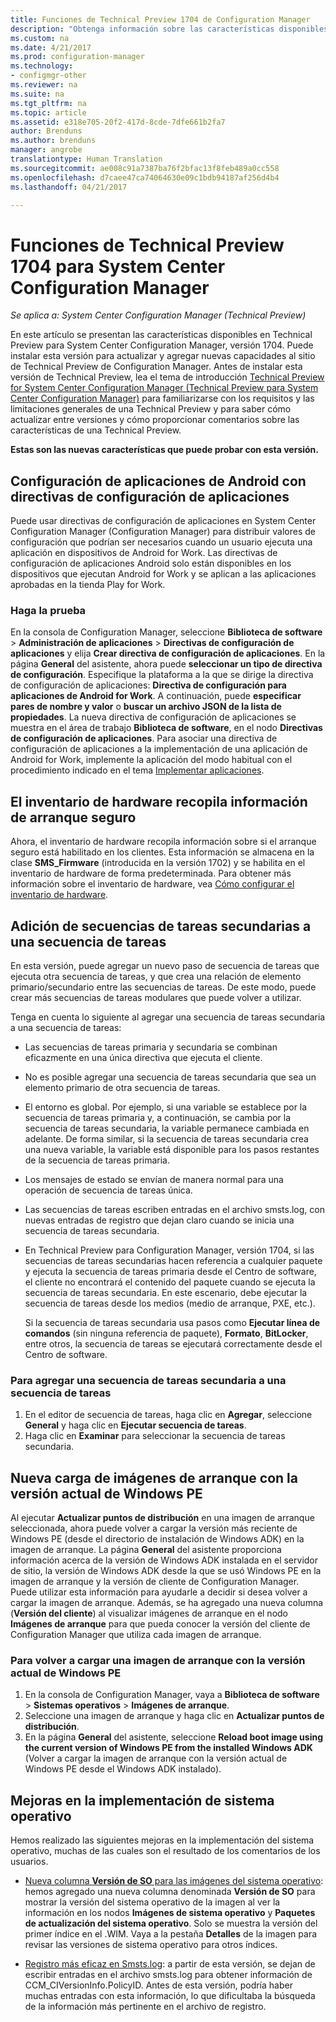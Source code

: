 ```yaml
---
title: Funciones de Technical Preview 1704 de Configuration Manager
description: "Obtenga información sobre las características disponibles en Technical Preview para System Center Configuration Manager, versión 1704."
ms.custom: na
ms.date: 4/21/2017
ms.prod: configuration-manager
ms.technology:
- configmgr-other
ms.reviewer: na
ms.suite: na
ms.tgt_pltfrm: na
ms.topic: article
ms.assetid: e318e705-20f2-417d-8cde-7dfe661b2fa7
author: Brenduns
ms.author: brenduns
manager: angrobe
translationtype: Human Translation
ms.sourcegitcommit: ae008c91a7387ba76f2bfac13f8feb489a0cc558
ms.openlocfilehash: d7caee47ca74064630e09c1bdb94187af256d4b4
ms.lasthandoff: 04/21/2017

---
```

# <a name="capabilities-in-technical-preview-1704-for-system-center-configuration-manager"></a>Funciones de Technical Preview 1704 para System Center Configuration Manager

*Se aplica a: System Center Configuration Manager (Technical Preview)*

En este artículo se presentan las características disponibles en Technical Preview para System Center Configuration Manager, versión 1704. Puede instalar esta versión para actualizar y agregar nuevas capacidades al sitio de Technical Preview de Configuration Manager. Antes de instalar esta versión de Technical Preview, lea el tema de introducción [Technical Preview for System Center Configuration Manager (Technical Preview para System Center Configuration Manager)](../../core/get-started/technical-preview.md) para familiarizarse con los requisitos y las limitaciones generales de una Technical Preview y para saber cómo actualizar entre versiones y cómo proporcionar comentarios sobre las características de una Technical Preview.    


**Estas son las nuevas características que puede probar con esta versión.**  

## <a name="configure-android-apps-with-app-configuration-policies"></a>Configuración de aplicaciones de Android con directivas de configuración de aplicaciones
Puede usar directivas de configuración de aplicaciones en System Center Configuration Manager (Configuration Manager) para distribuir valores de configuración que podrían ser necesarios cuando un usuario ejecuta una aplicación en dispositivos de Android for Work. Las directivas de configuración de aplicaciones Android solo están disponibles en los dispositivos que ejecutan Android for Work y se aplican a las aplicaciones aprobadas en la tienda Play for Work.

### <a name="try-it-out"></a>Haga la prueba                 

En la consola de Configuration Manager, seleccione **Biblioteca de software** > **Administración de aplicaciones** > **Directivas de configuración de aplicaciones** y elija **Crear directiva de configuración de aplicaciones**. En la página **General** del asistente, ahora puede **seleccionar un tipo de directiva de configuración**. Especifique la plataforma a la que se dirige la directiva de configuración de aplicaciones: **Directiva de configuración para aplicaciones de Android for Work**. A continuación, puede **especificar pares de nombre y valor** o **buscar un archivo JSON de la lista de propiedades**. La nueva directiva de configuración de aplicaciones se muestra en el área de trabajo **Biblioteca de software**, en el nodo **Directivas de configuración de aplicaciones**. Para asociar una directiva de configuración de aplicaciones a la implementación de una aplicación de Android for Work, implemente la aplicación del modo habitual con el procedimiento indicado en el tema [Implementar aplicaciones](/sccm/apps/deploy-use/deploy-applications).

## <a name="hardware-inventory-collects-secure-boot-information"></a>El inventario de hardware recopila información de arranque seguro
Ahora, el inventario de hardware recopila información sobre si el arranque seguro está habilitado en los clientes. Esta información se almacena en la clase **SMS_Firmware** (introducida en la versión 1702) y se habilita en el inventario de hardware de forma predeterminada. Para obtener más información sobre el inventario de hardware, vea [Cómo configurar el inventario de hardware](/sccm/core/clients/manage/inventory/configure-hardware-inventory).

## <a name="add-child-task-sequences-to-a-task-sequence"></a>Adición de secuencias de tareas secundarias a una secuencia de tareas
En esta versión, puede agregar un nuevo paso de secuencia de tareas que ejecuta otra secuencia de tareas, y que crea una relación de elemento primario/secundario entre las secuencias de tareas. De este modo, puede crear más secuencias de tareas modulares que puede volver a utilizar.  

Tenga en cuenta lo siguiente al agregar una secuencia de tareas secundaria a una secuencia de tareas:

- Las secuencias de tareas primaria y secundaria se combinan eficazmente en una única directiva que ejecuta el cliente.
- No es posible agregar una secuencia de tareas secundaria que sea un elemento primario de otra secuencia de tareas.
- El entorno es global. Por ejemplo, si una variable se establece por la secuencia de tareas primaria y, a continuación, se cambia por la secuencia de tareas secundaria, la variable permanece cambiada en adelante. De forma similar, si la secuencia de tareas secundaria crea una nueva variable, la variable está disponible para los pasos restantes de la secuencia de tareas primaria.
- Los mensajes de estado se envían de manera normal para una operación de secuencia de tareas única.
- Las secuencias de tareas escriben entradas en el archivo smsts.log, con nuevas entradas de registro que dejan claro cuando se inicia una secuencia de tareas secundaria.
- En Technical Preview para Configuration Manager, versión 1704, si las secuencias de tareas secundarias hacen referencia a cualquier paquete y ejecuta la secuencia de tareas primaria desde el Centro de software, el cliente no encontrará el contenido del paquete cuando se ejecuta la secuencia de tareas secundaria. En este escenario, debe ejecutar la secuencia de tareas desde los medios (medio de arranque, PXE, etc.).  

    Si la secuencia de tareas secundaria usa pasos como **Ejecutar línea de comandos** (sin ninguna referencia de paquete), **Formato**, **BitLocker**, entre otros, la secuencia de tareas se ejecutará correctamente desde el Centro de software.

### <a name="to-add-a-child-task-sequence-to-a-task-sequence"></a>Para agregar una secuencia de tareas secundaria a una secuencia de tareas
1. En el editor de secuencia de tareas, haga clic en **Agregar**, seleccione **General** y haga clic en **Ejecutar secuencia de tareas**.
2. Haga clic en **Examinar** para seleccionar la secuencia de tareas secundaria.  

## <a name="reload-boot-images-with-current-windows-pe-version"></a>Nueva carga de imágenes de arranque con la versión actual de Windows PE
Al ejecutar **Actualizar puntos de distribución** en una imagen de arranque seleccionada, ahora puede volver a cargar la versión más reciente de Windows PE (desde el directorio de instalación de Windows ADK) en la imagen de arranque. La página **General** del asistente proporciona información acerca de la versión de Windows ADK instalada en el servidor de sitio, la versión de Windows ADK desde la que se usó Windows PE en la imagen de arranque y la versión de cliente de Configuration Manager. Puede utilizar esta información para ayudarle a decidir si desea volver a cargar la imagen de arranque. Además, se ha agregado una nueva columna (**Versión del cliente**) al visualizar imágenes de arranque en el nodo **Imágenes de arranque** para que pueda conocer la versión del cliente de Configuration Manager que utiliza cada imagen de arranque.

### <a name="to-reload-a-boot-image-with-the-current-windows-pe-version"></a>Para volver a cargar una imagen de arranque con la versión actual de Windows PE

1. En la consola de Configuration Manager, vaya a **Biblioteca de software** > **Sistemas operativos** > **Imágenes de arranque**.
2. Seleccione una imagen de arranque y haga clic en **Actualizar puntos de distribución**.
3. En la página **General** del asistente, seleccione **Reload boot image using the current version of Windows PE from the installed Windows ADK** (Volver a cargar la imagen de arranque con la versión actual de Windows PE desde el Windows ADK instalado).

## <a name="improvements-to-operating-system-deployment"></a>Mejoras en la implementación de sistema operativo
Hemos realizado las siguientes mejoras en la implementación del sistema operativo, muchas de las cuales son el resultado de los comentarios de los usuarios.

- [Nueva columna **Versión de SO** para las imágenes del sistema operativo](https://configurationmanager.uservoice.com/forums/300492-ideas/suggestions/17558407-add-a-column-to-the-operating-system-images-node-f): hemos agregado una nueva columna denominada **Versión de SO** para mostrar la versión del sistema operativo de la imagen al ver la información en los nodos **Imágenes de sistema operativo** y **Paquetes de actualización del sistema operativo**. Solo se muestra la versión del primer índice en el .WIM. Vaya a la pestaña **Detalles** de la imagen para revisar las versiones de sistema operativo para otros índices.

- [Registro más eficaz en Smsts.log](https://configurationmanager.uservoice.com/forums/300492-ideas/suggestions/16791919-stop-filling-smsts-log-with-useless): a partir de esta versión, se dejan de escribir entradas en el archivo smsts.log para obtener información de CCM_CIVersionInfo.PolicyID. Antes de esta versión, podría haber muchas entradas con esta información, lo que dificultaba la búsqueda de la información más pertinente en el archivo de registro.


